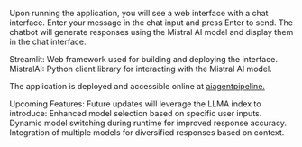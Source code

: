 

Upon running the application, you will see a web interface with a chat interface.
Enter your message in the chat input and press Enter to send.
The chatbot will generate responses using the Mistral AI model and display them in the chat interface.

Streamlit: Web framework used for building and deploying the interface.
MistralAI: Python client library for interacting with the Mistral AI model.

The application is deployed and accessible online at [aiagentpipeline.](https://aiagentpipeline-tnxwpdhumfsewi63vwfwc8.streamlit.app/)


Upcoming Features: Future updates will leverage the LLMA index to introduce:
Enhanced model selection based on specific user inputs.
Dynamic model switching during runtime for improved response accuracy.
Integration of multiple models for diversified responses based on context.

